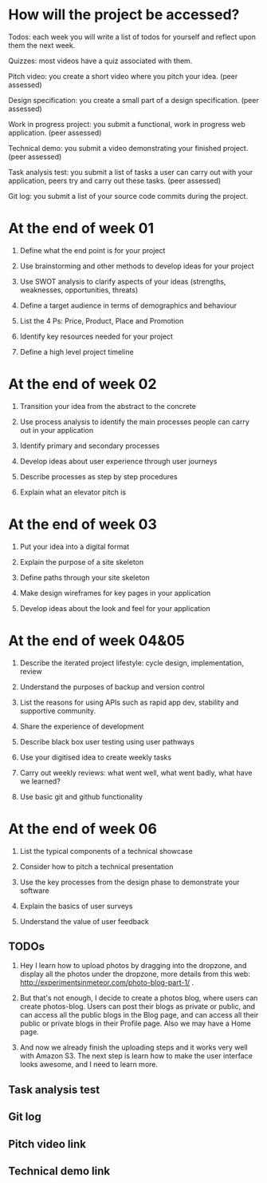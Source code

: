 # How will the project be accessed?

Todos: each week you will write a list of todos for yourself and reflect upon them the next week.

Quizzes: most videos have a quiz associated with them.

Pitch video: you create a short video where you pitch your idea. (peer assessed)

Design specification: you create a small part of a design specification. (peer assessed)

Work in progress project: you submit a functional, work in progress web application. (peer assessed)

Technical demo: you submit a video demonstrating your finished project. (peer assessed)

Task analysis test: you submit a list of tasks a user can carry out with your application, peers try and carry out these tasks. (peer assessed)

Git log: you submit a list of your source code commits during the project.

# At the end of week 01

1. Define what the end point is for your project

2. Use brainstorming and other methods to develop ideas for your project

3. Use SWOT analysis to clarify aspects of your ideas (strengths, weaknesses, opportunities, threats)

4. Define a target audience in terms of demographics and behaviour

5. List the 4 Ps: Price, Product, Place and Promotion

6. Identify key resources needed for your project

7. Define a high level project timeline

# At the end of week 02

1. Transition your idea from the abstract to the concrete

2. Use process analysis to identify the main processes people can carry out in your application

3. Identify primary and secondary processes

4. Develop ideas about user experience through user journeys

5. Describe processes as step by step procedures

6. Explain what an elevator pitch is

# At the end of week 03

1. Put your idea into a digital format

2. Explain the purpose of a site skeleton

3. Define paths through your site skeleton

4. Make design wireframes for key pages in your application

5. Develop ideas about the look and feel for your application

# At the end of week 04&05

1. Describe the iterated project lifestyle: cycle design, implementation, review

2. Understand the purposes of backup and version control

3. List the reasons for using APIs such as rapid app dev, stability and supportive community.

4. Share the experience of development

5. Describe black box user testing using user pathways

6. Use your digitised idea to create weekly tasks

7. Carry out weekly reviews: what went well, what went badly, what have we learned?

8. Use basic git and github functionality

# At the end of week 06

1. List the typical components of a technical showcase

2. Consider how to pitch a technical presentation

3. Use the key processes from the design phase to demonstrate your software

4. Explain the basics of user surveys

5. Understand the value of user feedback


## TODOs

1. Hey I learn how to upload photos by dragging into the dropzone, and display all the photos under the dropzone, more details from this web: http://experimentsinmeteor.com/photo-blog-part-1/ .

2. But that's not enough, I decide to create a photos blog, where users can create photos-blog. Users can post their blogs as private or public, and can access all the public blogs in the Blog page, and can access all their public or private blogs in their Profile page. Also we may have a Home page.

3. And now we already finish the uploading steps and it works very well with Amazon S3. The next step is learn how to make the user interface looks awesome, and I need to learn more. 

## Task analysis test


## Git log


## Pitch video link


## Technical demo link
